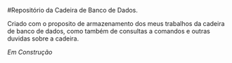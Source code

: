 #Repositório da Cadeira de Banco de Dados. 

Criado com o proposito de armazenamento dos meus trabalhos da cadeira de banco
de dados, como também de consultas a comandos e outras duvidas sobre a cadeira. 

_Em Construção_ 


